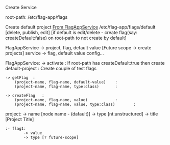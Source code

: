 Create Service

root-path: /etc/flag-app/flags

Create default project [From FlagAppService]() /etc/flag-app/flags/default [delete, publish, edit] [if default is edit/delete - create flag(say: createDefault:false) on root-path to not create by default]

FlagAppService -> project, flag, default value [Future scope -> create projects]
service -> flag, default value
config...

FlagAppService:
	-> activate	: If root-path has createDefault:true then create default-project
				: Create couple of test flags
				
	-> getFlag	:
		(project-name, flag-name, default-value)	:
		(project-name, flag-name, type:class)		:
	
	-> createFlag	:
		(project-name, flag-name, value)			:
		(project-name, flag-name, value, type:class)		:
		
	
project:
	-> name [node name - (dafault)]
	-> type [nt:unstructured]
	-> title [Project Title]
	
	:- flag1:
			-> value
			-> type [? future-scope]
			
